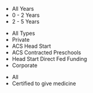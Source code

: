 <div id="map"></div>

<div class="infobox">
<div id="age_selector" class="cartodb-infobox">
   <ul>
        <li data="all" class="selected">All Years</li>
        <li data="0 YEARS - 2 YEARS">0 - 2 Years</li>
        <li data="2 YEARS - 5 YEARS">2 - 5 Years</li>
   </ul>
</div>
<div id="type_selector" class="cartodb-infobox">
   <ul>
        <li data="all" class="selected">All Types</li>
        <li data="Private">Private</li>
        <li data="ACS Head Start">ACS Head Start</li>
        <li data="ACS Contracted Preschools">ACS Contracted Preschools</li>
        <li data="Head Start (Direct Fed. Funding)">Head Start Direct Fed Funding</li>
        <li data="Corporate">Corporate</li>
      </ul>
      </div>
<div id="medicine_selector" class="cartodb-infobox">
      <ul>
        <li data="all" class="selected">All</li>
        <li data="Yes">Certified to give medicine</li>
        <!-- <li data="No">Not certified to give medicine</li> -->
      </ul>
</div>
</div>